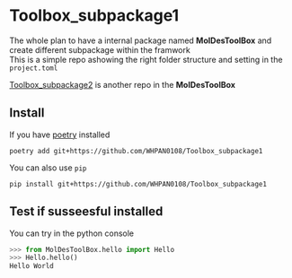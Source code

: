 # Toolbox_subpackage1
The whole plan to have a internal package named **MolDesToolBox** and create different subpackage within the framwork    
This is a simple repo ashowing the right folder structure and setting in the `project.toml` 

[Toolbox_subpackage2](https://github.com/WHPAN0108/Toolbox_subpackage2) is another repo in the **MolDesToolBox**

## Install

If you have [poetry](https://python-poetry.org/) installed 

```shell
poetry add git+https://github.com/WHPAN0108/Toolbox_subpackage1
```

You can also use `pip`
```shell
pip install git+https://github.com/WHPAN0108/Toolbox_subpackage1
```

## Test if susseesful installed

You can try in the python console
```python
>>> from MolDesToolBox.hello import Hello
>>> Hello.hello()
Hello World
```
